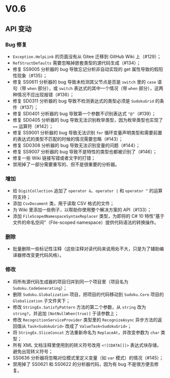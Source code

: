 ﻿# V0.6
## API 变动

### Bug 修复

* `Exception.HelpLink` 的页面没有从 Gitee 迁移到 GitHub Wiki 上（#129）；
* `RefStructDefaults` 需要忽略掉嵌套类型的源代码生成（#134）；
* 修复 SS9005 分析器的 bug 导致忘记分析非自动实现的 get 属性导致的假阳性现象（#135）；
* 修复 SS0611 分析器的 bug 导致未检测其父节点是否是 `switch` 里的 `case` 语句（带 `when` 部分），或 `switch` 表达式的其中一个情况（带 `when` 部分），这两种情况不应出现报错（#136）；
* 修复 SD0311 分析器的 bug 导致不检测表达式的类型必须是 `SudokuGrid` 的条件（#137）；
* 修复 SD0401 分析器的 bug 导致第一个参数不识别表达式 `"@"`（#139）；
* 修复 SD0405 分析器的 bug 导致无法识别枚举类型，因为枚举类型也实现了 `==` 运算符（#142）；
* 修复 SS9001 分析器的 bug 导致无法识别 `for` 循环变量声明类型和需要前置的表达式的类型不匹配的时候的情况需要忽略（#143）；
* 修复 SD0308 分析器的 bug 导致无法识别变量的问题（#144）；
* 修复 SS9007 分析器的 bug 导致不是特性的类型也都被识别了（#146）；
* 修复一些 Wiki 链接写错或者文字的打错；
* 禁用掉了一部分需要重写的、但不是很重要的分析器。

### 增加

* 给 `DigitCollection` 追加了 `operator &`、`operator |` 和 `operator ^` 的运算符支持；
* 添加 `CsvDocument` 类，用于读取 CSV 格式的文件；
* 为 Wiki 里添加一些例子，以帮助你使用整个解决方案的 API（#133）；
* 添加 `FileScopedNamespaceSyntaxReplacer` 类型，为即将的 C# 10 特性“基于文件的命名空间”（File-scoped namespace）提供代码语法的转换操作。

### 删除

* 批量删除一些标记性注释（这些注释对读代码来说用处不大，只是为了辅助编译器修改变更代码风格）。

### 修改

* 将所有源代码生成器的项目归并到同一个项目里（项目名为 `Sudoku.CodeGenerating`）；
* 删除 `Sudoku.Globalization` 项目，把项目的代码移动到 `Sudoku.Core` 项目的 `Globalization` 子文件夹下；
* 修改 `StringEx.SatisfyPattern` 方法的第二个参数，从 `string` 改为 `string?`，并追加 `[NotNullWhen(true)]` 于该参数上；
* 修改 `RecognitionServiceProvider` 类型里的 `RecognizeAsync` 异步方法的返回值从 `Task<SudokuGrid>` 改成了 `ValueTask<SudokuGrid>`；
* 将 `StringEx.SliceConcat` 方法重新命名为 `ReplaceAt`，并改变参数为 `char` 类型；
* 所有 XML 文档注释里使用到的转义符号改用 `<![CDATA[]]>` 表达式块存储，避免出现转义符号；
* SS0636 分析器将忽略对位模式里定义变量（如 `var` 模式）的情况（#145）；
* 禁用掉了 SS0621 和 SS0622 的分析器代码，因为有 bug 不是很方便去修复。
